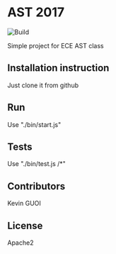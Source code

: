 # AST 2017

![Build](https://travis-ci.org/bt57100/AST-TP1-NodeJS-Basics.svg?branch=master)

Simple project for ECE AST class

## Installation instruction

Just clone it from github

## Run

Use "./bin/start.js"

## Tests

Use "./bin/test.js /*"

## Contributors

Kevin GUOI

## License

Apache2
